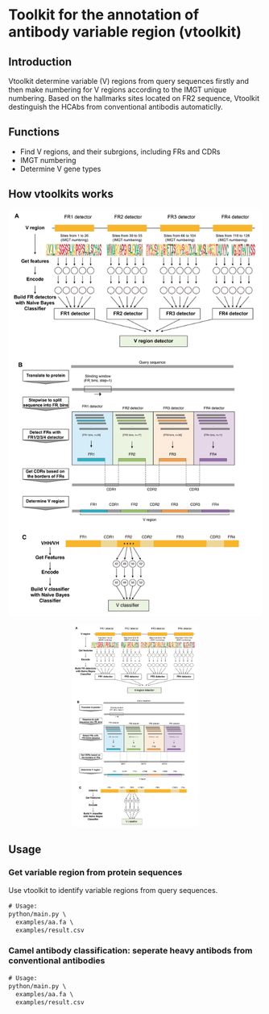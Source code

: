 
# Toolkit for the annotation of antibody variable region (vtoolkit)

## Introduction

Vtoolkit determine variable (V) regions from query sequences firstly and then make numbering for V regions according to the IMGT unique numbering.  Based on the hallmarks sites located on FR2 sequence, Vtoolkit destinguish the HCAbs from conventional antibodis automaticlly.


## Functions

- Find V regions, and their subrgions, including FRs and CDRs
- IMGT numbering
- Determine V gene types



## How vtoolkits works

![figure1](figures/figure1.png)

<p align="center">
  <img width="250"  src="figures/figure1.png">
</p>



## Usage

### Get variable region from protein sequences

Use vtoolkit to identify variable regions from query sequences.

```shell
# Usage: 
python/main.py \
  examples/aa.fa \
  examples/result.csv 

```

### Camel antibody classification: seperate heavy antibods from conventional antibodies

```shell
# Usage: 
python/main.py \
  examples/aa.fa \
  examples/result.csv 
```
